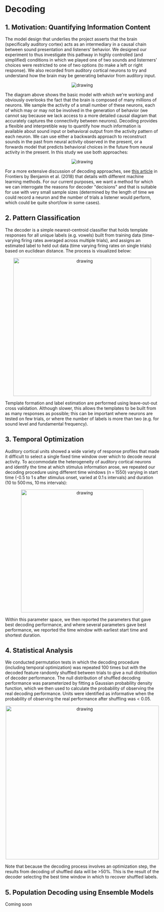 # Decoding

## 1. Motivation: Quantifying Information Content

The model design that underlies the project asserts that the brain (specifically auditory cortex) acts as an intermediary in a causal chain between sound presentation and listeners' behavior. We designed our experiment to thus investigate this pathway in highly controlled (and simplified) conditions in which we played one of two sounds and listerners' choices were restricted to one of two options (to make a left or right response). We also recorded from auditory cortical neurons to try and understand how the brain may be generating behavior from auditory input.

<p align="center">
  <img src="assets/decoding_philosophy_A.png" alt="drawing"/>
</p>

The diagram above shows the basic model with which we're working and obviously overlooks the fact that the brain is composed of many millions of neurons. We sample the activity of a small number of these neurons, each of which may or may not be involved in the generation of behavior (we cannot say because we lack access to a more detailed causal diagram that accurately captures the connectivity between neurons). Decoding provides a flexible and interpretible way to quantify how much information is available about sound input or behavioral output from the activity pattern of each neuron. We can use either a backwards approach to reconstruct sounds in the past from neural activity observed in the present, or a forwards model that predicts behavioral choices in the future from neural activity in the present. In this study we use both approaches: 

<p align="center">
  <img src="assets/decoding_philosophy_B.png" alt="drawing"/>
</p>

For a more extensive discussion of decoding approaches, see [this article](https://www.frontiersin.org/articles/10.3389/fncom.2018.00056/full) in Frontiers by Benjamin et al. (2018) that details with different machine learning methods. For our current purposes, we want a method for which we can interrogate the reasons for decoder "decisions" and that is suitable for use with very small sample sizes (determined by the length of time we could record a neuron and the number of trials a listener would perform, which could be quite short/low in some cases).


## 2. Pattern Classification

The decoder is a simple nearest-centroid classifier that holds template responses for all unique labels (e.g. vowels) built from training data (time-varying firing rates averaged across multiple trials), and assigns an estimated label to held out data (time varying firing rates on single trials) based on euclidean distance. The process is visualized below:

<p align="center">
  <img src="assets/Fig_DecoderOrganization_A_intro.jpg" alt="drawing" width="450"/>
</p>

Template formation and label estimation are performed using leave-out-out cross validation. Although slower, this allows the templates to be built from as many responses as possible; this can be important where neurons are tested on few trials, or where the number of labels is more than two (e.g. for sound level and fundamental frequency).

## 3. Temporal Optimization
Auditory cortical units showed a wide variety of response profiles that made it difficult to select a single fixed time window over which to decode neural activity. To accommodate the heterogeneity of auditory cortical neurons and identify the time at which stimulus information arose, we repeated our decoding procedure using different time windows (n = 1550) varying in start time (-0.5 to 1 s after stimulus onset, varied at 0.1 s intervals) and duration (10 to 500 ms, 10 ms intervals):

<p align="center">
  <img src="assets/Fig_DecoderOrganization_B_timing.jpg" alt="drawing" width="400"/>
</p>

Within this parameter space, we then reported the parameters that gave best decoding performance, and where several parameters gave best performance, we reported the time window with earliest start time and shortest duration.


## 4. Statistical Analysis
We conducted permutation tests in which the decoding procedure (including temporal optimization) was repeated 100 times but with the decoded feature randomly shuffled between trials to give a null distribution of decoder performance. The null distribution of shuffled decoding performance was parameterized by fitting a Gaussian probability density function, which we then used to calculate the probability of observing the real decoding performance. Units were identified as informative when the probability of observing the real performance after shuffling was < 0.05.

<p align="center">
  <img src="assets/Fig_DecoderOrganization_C_permutation.jpg" alt="drawing" width="500"/>
</p>

Note that because the decoding process involves an optimization step, the results from decoding of shuffled data will be >50%. This is the result of the decoder selecting the best time window in which to recover shuffled labels.


## 5. Population Decoding using Ensemble Models

Coming soon
